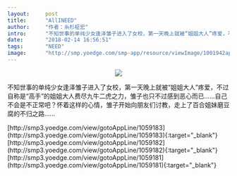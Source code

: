```yaml
---
layout:     post
title:      "AllINEED"
author:     "作者：糸杉柾宏"
intro:      "不知世事的单纯少女逢泽雏子进入了女校，第一天晚上就被“姐姐大人”疼爱，不过自称是“高手”的姐姐大人费尽九牛二虎之力，雏子也只不过感到恶心而已……自己不会是不正常吧？怀着这样的心情，雏子开始向朋友们讨教，走上了百合姐妹磨豆腐的不归之路……"
date:       "2018-02-14 16:56:51"
tags:       "NEED"
image:      "http://smp.yoedge.com/smp-app/resource/viewImage/1001942appline.png"
---
```

<div style="text-align: center">
<p><img src="http://smp.yoedge.com/smp-app/resource/viewImage/1001942appline.png"/></p>
</div>
<p class="post-meta">
<span>不知世事的单纯少女逢泽雏子进入了女校，第一天晚上就被“姐姐大人”疼爱，不过自称是“高手”的姐姐大人费尽九牛二虎之力，雏子也只不过感到恶心而已……自己不会是不正常吧？怀着这样的心情，雏子开始向朋友们讨教，走上了百合姐妹磨豆腐的不归之路……</span>
</p>
[http://smp3.yoedge.com/view/gotoAppLine/1059183](http://smp3.yoedge.com/view/gotoAppLine/1059183){:target="_blank"}
[http://smp3.yoedge.com/view/gotoAppLine/1059182](http://smp3.yoedge.com/view/gotoAppLine/1059182){:target="_blank"}
[http://smp3.yoedge.com/view/gotoAppLine/1059181](http://smp3.yoedge.com/view/gotoAppLine/1059181){:target="_blank"}


